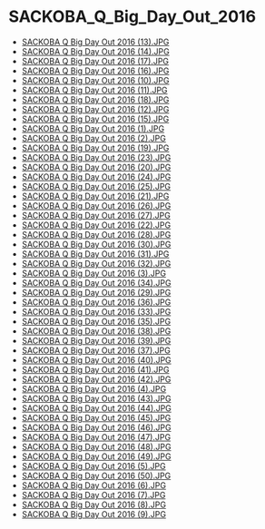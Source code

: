 # SACKOBA_Q_Big_Day_Out_2016

- [SACKOBA Q Big Day Out 2016 (13).JPG](https://ik.imagekit.io/sackoba/events/2016/SACKOBA_Q_Big_Day_Out_2016/SACKOBA%20Q%20Big%20Day%20Out%202016%20(13).JPG?updatedAt=1734807827880)
- [SACKOBA Q Big Day Out 2016 (14).JPG](https://ik.imagekit.io/sackoba/events/2016/SACKOBA_Q_Big_Day_Out_2016/SACKOBA%20Q%20Big%20Day%20Out%202016%20(14).JPG?updatedAt=1734807828002)
- [SACKOBA Q Big Day Out 2016 (17).JPG](https://ik.imagekit.io/sackoba/events/2016/SACKOBA_Q_Big_Day_Out_2016/SACKOBA%20Q%20Big%20Day%20Out%202016%20(17).JPG?updatedAt=1734807828027)
- [SACKOBA Q Big Day Out 2016 (16).JPG](https://ik.imagekit.io/sackoba/events/2016/SACKOBA_Q_Big_Day_Out_2016/SACKOBA%20Q%20Big%20Day%20Out%202016%20(16).JPG?updatedAt=1734807828078)
- [SACKOBA Q Big Day Out 2016 (10).JPG](https://ik.imagekit.io/sackoba/events/2016/SACKOBA_Q_Big_Day_Out_2016/SACKOBA%20Q%20Big%20Day%20Out%202016%20(10).JPG?updatedAt=1734807828078)
- [SACKOBA Q Big Day Out 2016 (11).JPG](https://ik.imagekit.io/sackoba/events/2016/SACKOBA_Q_Big_Day_Out_2016/SACKOBA%20Q%20Big%20Day%20Out%202016%20(11).JPG?updatedAt=1734807828094)
- [SACKOBA Q Big Day Out 2016 (18).JPG](https://ik.imagekit.io/sackoba/events/2016/SACKOBA_Q_Big_Day_Out_2016/SACKOBA%20Q%20Big%20Day%20Out%202016%20(18).JPG?updatedAt=1734807828116)
- [SACKOBA Q Big Day Out 2016 (12).JPG](https://ik.imagekit.io/sackoba/events/2016/SACKOBA_Q_Big_Day_Out_2016/SACKOBA%20Q%20Big%20Day%20Out%202016%20(12).JPG?updatedAt=1734807828120)
- [SACKOBA Q Big Day Out 2016 (15).JPG](https://ik.imagekit.io/sackoba/events/2016/SACKOBA_Q_Big_Day_Out_2016/SACKOBA%20Q%20Big%20Day%20Out%202016%20(15).JPG?updatedAt=1734807828137)
- [SACKOBA Q Big Day Out 2016 (1).JPG](https://ik.imagekit.io/sackoba/events/2016/SACKOBA_Q_Big_Day_Out_2016/SACKOBA%20Q%20Big%20Day%20Out%202016%20(1).JPG?updatedAt=1734807828370)
- [SACKOBA Q Big Day Out 2016 (2).JPG](https://ik.imagekit.io/sackoba/events/2016/SACKOBA_Q_Big_Day_Out_2016/SACKOBA%20Q%20Big%20Day%20Out%202016%20(2).JPG?updatedAt=1734807830723)
- [SACKOBA Q Big Day Out 2016 (19).JPG](https://ik.imagekit.io/sackoba/events/2016/SACKOBA_Q_Big_Day_Out_2016/SACKOBA%20Q%20Big%20Day%20Out%202016%20(19).JPG?updatedAt=1734807830758)
- [SACKOBA Q Big Day Out 2016 (23).JPG](https://ik.imagekit.io/sackoba/events/2016/SACKOBA_Q_Big_Day_Out_2016/SACKOBA%20Q%20Big%20Day%20Out%202016%20(23).JPG?updatedAt=1734807830769)
- [SACKOBA Q Big Day Out 2016 (20).JPG](https://ik.imagekit.io/sackoba/events/2016/SACKOBA_Q_Big_Day_Out_2016/SACKOBA%20Q%20Big%20Day%20Out%202016%20(20).JPG?updatedAt=1734807830830)
- [SACKOBA Q Big Day Out 2016 (24).JPG](https://ik.imagekit.io/sackoba/events/2016/SACKOBA_Q_Big_Day_Out_2016/SACKOBA%20Q%20Big%20Day%20Out%202016%20(24).JPG?updatedAt=1734807831020)
- [SACKOBA Q Big Day Out 2016 (25).JPG](https://ik.imagekit.io/sackoba/events/2016/SACKOBA_Q_Big_Day_Out_2016/SACKOBA%20Q%20Big%20Day%20Out%202016%20(25).JPG?updatedAt=1734807830976)
- [SACKOBA Q Big Day Out 2016 (21).JPG](https://ik.imagekit.io/sackoba/events/2016/SACKOBA_Q_Big_Day_Out_2016/SACKOBA%20Q%20Big%20Day%20Out%202016%20(21).JPG?updatedAt=1734807830948)
- [SACKOBA Q Big Day Out 2016 (26).JPG](https://ik.imagekit.io/sackoba/events/2016/SACKOBA_Q_Big_Day_Out_2016/SACKOBA%20Q%20Big%20Day%20Out%202016%20(26).JPG?updatedAt=1734807831030)
- [SACKOBA Q Big Day Out 2016 (27).JPG](https://ik.imagekit.io/sackoba/events/2016/SACKOBA_Q_Big_Day_Out_2016/SACKOBA%20Q%20Big%20Day%20Out%202016%20(27).JPG?updatedAt=1734807831196)
- [SACKOBA Q Big Day Out 2016 (22).JPG](https://ik.imagekit.io/sackoba/events/2016/SACKOBA_Q_Big_Day_Out_2016/SACKOBA%20Q%20Big%20Day%20Out%202016%20(22).JPG?updatedAt=1734807831452)
- [SACKOBA Q Big Day Out 2016 (28).JPG](https://ik.imagekit.io/sackoba/events/2016/SACKOBA_Q_Big_Day_Out_2016/SACKOBA%20Q%20Big%20Day%20Out%202016%20(28).JPG?updatedAt=1734807833558)
- [SACKOBA Q Big Day Out 2016 (30).JPG](https://ik.imagekit.io/sackoba/events/2016/SACKOBA_Q_Big_Day_Out_2016/SACKOBA%20Q%20Big%20Day%20Out%202016%20(30).JPG?updatedAt=1734807833701)
- [SACKOBA Q Big Day Out 2016 (31).JPG](https://ik.imagekit.io/sackoba/events/2016/SACKOBA_Q_Big_Day_Out_2016/SACKOBA%20Q%20Big%20Day%20Out%202016%20(31).JPG?updatedAt=1734807833771)
- [SACKOBA Q Big Day Out 2016 (32).JPG](https://ik.imagekit.io/sackoba/events/2016/SACKOBA_Q_Big_Day_Out_2016/SACKOBA%20Q%20Big%20Day%20Out%202016%20(32).JPG?updatedAt=1734807833814)
- [SACKOBA Q Big Day Out 2016 (3).JPG](https://ik.imagekit.io/sackoba/events/2016/SACKOBA_Q_Big_Day_Out_2016/SACKOBA%20Q%20Big%20Day%20Out%202016%20(3).JPG?updatedAt=1734807833829)
- [SACKOBA Q Big Day Out 2016 (34).JPG](https://ik.imagekit.io/sackoba/events/2016/SACKOBA_Q_Big_Day_Out_2016/SACKOBA%20Q%20Big%20Day%20Out%202016%20(34).JPG?updatedAt=1734807833946)
- [SACKOBA Q Big Day Out 2016 (29).JPG](https://ik.imagekit.io/sackoba/events/2016/SACKOBA_Q_Big_Day_Out_2016/SACKOBA%20Q%20Big%20Day%20Out%202016%20(29).JPG?updatedAt=1734807834020)
- [SACKOBA Q Big Day Out 2016 (36).JPG](https://ik.imagekit.io/sackoba/events/2016/SACKOBA_Q_Big_Day_Out_2016/SACKOBA%20Q%20Big%20Day%20Out%202016%20(36).JPG?updatedAt=1734807834220)
- [SACKOBA Q Big Day Out 2016 (33).JPG](https://ik.imagekit.io/sackoba/events/2016/SACKOBA_Q_Big_Day_Out_2016/SACKOBA%20Q%20Big%20Day%20Out%202016%20(33).JPG?updatedAt=1734807834465)
- [SACKOBA Q Big Day Out 2016 (35).JPG](https://ik.imagekit.io/sackoba/events/2016/SACKOBA_Q_Big_Day_Out_2016/SACKOBA%20Q%20Big%20Day%20Out%202016%20(35).JPG?updatedAt=1734807834575)
- [SACKOBA Q Big Day Out 2016 (38).JPG](https://ik.imagekit.io/sackoba/events/2016/SACKOBA_Q_Big_Day_Out_2016/SACKOBA%20Q%20Big%20Day%20Out%202016%20(38).JPG?updatedAt=1734807836375)
- [SACKOBA Q Big Day Out 2016 (39).JPG](https://ik.imagekit.io/sackoba/events/2016/SACKOBA_Q_Big_Day_Out_2016/SACKOBA%20Q%20Big%20Day%20Out%202016%20(39).JPG?updatedAt=1734807836398)
- [SACKOBA Q Big Day Out 2016 (37).JPG](https://ik.imagekit.io/sackoba/events/2016/SACKOBA_Q_Big_Day_Out_2016/SACKOBA%20Q%20Big%20Day%20Out%202016%20(37).JPG?updatedAt=1734807836484)
- [SACKOBA Q Big Day Out 2016 (40).JPG](https://ik.imagekit.io/sackoba/events/2016/SACKOBA_Q_Big_Day_Out_2016/SACKOBA%20Q%20Big%20Day%20Out%202016%20(40).JPG?updatedAt=1734807836548)
- [SACKOBA Q Big Day Out 2016 (41).JPG](https://ik.imagekit.io/sackoba/events/2016/SACKOBA_Q_Big_Day_Out_2016/SACKOBA%20Q%20Big%20Day%20Out%202016%20(41).JPG?updatedAt=1734807836619)
- [SACKOBA Q Big Day Out 2016 (42).JPG](https://ik.imagekit.io/sackoba/events/2016/SACKOBA_Q_Big_Day_Out_2016/SACKOBA%20Q%20Big%20Day%20Out%202016%20(42).JPG?updatedAt=1734807836755)
- [SACKOBA Q Big Day Out 2016 (4).JPG](https://ik.imagekit.io/sackoba/events/2016/SACKOBA_Q_Big_Day_Out_2016/SACKOBA%20Q%20Big%20Day%20Out%202016%20(4).JPG?updatedAt=1734807836746)
- [SACKOBA Q Big Day Out 2016 (43).JPG](https://ik.imagekit.io/sackoba/events/2016/SACKOBA_Q_Big_Day_Out_2016/SACKOBA%20Q%20Big%20Day%20Out%202016%20(43).JPG?updatedAt=1734807836918)
- [SACKOBA Q Big Day Out 2016 (44).JPG](https://ik.imagekit.io/sackoba/events/2016/SACKOBA_Q_Big_Day_Out_2016/SACKOBA%20Q%20Big%20Day%20Out%202016%20(44).JPG?updatedAt=1734807837112)
- [SACKOBA Q Big Day Out 2016 (45).JPG](https://ik.imagekit.io/sackoba/events/2016/SACKOBA_Q_Big_Day_Out_2016/SACKOBA%20Q%20Big%20Day%20Out%202016%20(45).JPG?updatedAt=1734807837381)
- [SACKOBA Q Big Day Out 2016 (46).JPG](https://ik.imagekit.io/sackoba/events/2016/SACKOBA_Q_Big_Day_Out_2016/SACKOBA%20Q%20Big%20Day%20Out%202016%20(46).JPG?updatedAt=1734807839243)
- [SACKOBA Q Big Day Out 2016 (47).JPG](https://ik.imagekit.io/sackoba/events/2016/SACKOBA_Q_Big_Day_Out_2016/SACKOBA%20Q%20Big%20Day%20Out%202016%20(47).JPG?updatedAt=1734807839320)
- [SACKOBA Q Big Day Out 2016 (48).JPG](https://ik.imagekit.io/sackoba/events/2016/SACKOBA_Q_Big_Day_Out_2016/SACKOBA%20Q%20Big%20Day%20Out%202016%20(48).JPG?updatedAt=1734807839302)
- [SACKOBA Q Big Day Out 2016 (49).JPG](https://ik.imagekit.io/sackoba/events/2016/SACKOBA_Q_Big_Day_Out_2016/SACKOBA%20Q%20Big%20Day%20Out%202016%20(49).JPG?updatedAt=1734807839304)
- [SACKOBA Q Big Day Out 2016 (5).JPG](https://ik.imagekit.io/sackoba/events/2016/SACKOBA_Q_Big_Day_Out_2016/SACKOBA%20Q%20Big%20Day%20Out%202016%20(5).JPG?updatedAt=1734807839387)
- [SACKOBA Q Big Day Out 2016 (50).JPG](https://ik.imagekit.io/sackoba/events/2016/SACKOBA_Q_Big_Day_Out_2016/SACKOBA%20Q%20Big%20Day%20Out%202016%20(50).JPG?updatedAt=1734807839518)
- [SACKOBA Q Big Day Out 2016 (6).JPG](https://ik.imagekit.io/sackoba/events/2016/SACKOBA_Q_Big_Day_Out_2016/SACKOBA%20Q%20Big%20Day%20Out%202016%20(6).JPG?updatedAt=1734807839556)
- [SACKOBA Q Big Day Out 2016 (7).JPG](https://ik.imagekit.io/sackoba/events/2016/SACKOBA_Q_Big_Day_Out_2016/SACKOBA%20Q%20Big%20Day%20Out%202016%20(7).JPG?updatedAt=1734807839762)
- [SACKOBA Q Big Day Out 2016 (8).JPG](https://ik.imagekit.io/sackoba/events/2016/SACKOBA_Q_Big_Day_Out_2016/SACKOBA%20Q%20Big%20Day%20Out%202016%20(8).JPG?updatedAt=1734807839791)
- [SACKOBA Q Big Day Out 2016 (9).JPG](https://ik.imagekit.io/sackoba/events/2016/SACKOBA_Q_Big_Day_Out_2016/SACKOBA%20Q%20Big%20Day%20Out%202016%20(9).JPG?updatedAt=1734807840075)
